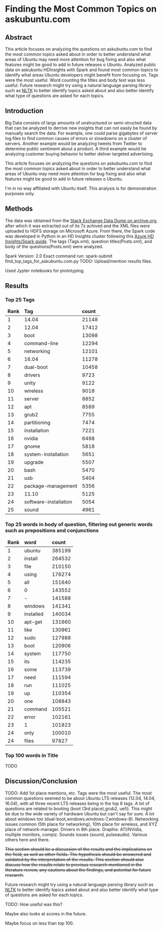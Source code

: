 # Finding the Most Common Topics on askubuntu.com
## Abstract
This article focuses on analyzing the questions on askubuntu.com to find the most common topics asked about in order to better understand what areas of Ubuntu may need more attention for bug fixing and also what features might be good to add in future releases o Ubuntu. Analyzed public data on askubuntu HDInsights with Spark and found most common topics to identify what areas Ubuntu developers might benefit from focusing on. Tags were the most useful. Word counting the titles and body text was less useful. Future research might try using a natural language parsing library such as [NLTK](http://www.nltk.org/) to better identify topics asked about and also better identify what type of questions are asked for each topics. 

## Introduction
Big Data consists of largs amounts of unstructured or semi-structed data that can be analyzed to derrive new insights that can not easily be found by manually search the data. For example, one could parse gigabytes of server log files to find common causes of errors or slowdowns on a cluster of servers. Another example would be analyzing tweets from Twitter to determine public sentiment about a product. A third example would be analyzing customer buying behavior to better deliver targeted advertising. 

This article focuses on analyzing the questions on askubuntu.com to find the most common topics asked about in order to better understand what areas of Ubuntu may need more attention for bug fixing and also what features might be good to add in future releases o Ubuntu.

I'm in no way affiliated with Ubuntu itself. This analysis is for demonstration purposes only. 

## Methods
The data was obtained from the [Stack Exchange Data Dump on archive.org](https://archive.org/details/stackexchange), after which it was extracted out of its 7z achived and the XML files were uploaded to HDFS storage on Microsoft Azure. From there, the Spark code was developed in Python in an HD Insights cluster following this [Azure HD Insights/Spark guide](https://docs.microsoft.com/en-us/azure/hdinsight/hdinsight-apache-spark-jupyter-spark-sql). The tags (Tags.xml), question titles(Posts.xml), and body of the questions(Posts.xml) were analyzed. 

Spark Version: 2.0
Exact command run: spark-submit find_top_tags_for_askubuntu.com.py
TODO: Upload/mention results files. 

Used Jypter notebooks for prototyping. 

## Results
### Top 25 Tags
<table>
<thead><tr><td><b>Rank</b></td><td><b>Tag</b></td><td><b>count</b></td></tr></thead>
<tbody>
    <tr><td>1</td><td>14.04</td><td>21148</td></tr>
    <tr><td>2</td><td>12.04</td><td>17412</td></tr>
    <tr><td>3</td><td>boot</td><td>13098</td></tr>
    <tr><td>4</td><td>command-line</td><td>12294</td></tr>
    <tr><td>5</td><td>networking</td><td>12101</td></tr>
    <tr><td>6</td><td>16.04</td><td>11278</td></tr>
    <tr><td>7</td><td>dual-boot</td><td>10458</td></tr>
    <tr><td>8</td><td>drivers</td><td>9723</td></tr>
    <tr><td>9</td><td>unity</td><td>9122</td></tr>
    <tr><td>10</td><td>wireless</td><td>9018</td></tr>
    <tr><td>11</td><td>server</td><td>8852</td></tr>
    <tr><td>12</td><td>apt</td><td>8589</td></tr>
    <tr><td>13</td><td>grub2</td><td>7755</td></tr>
    <tr><td>14</td><td>partitioning</td><td>7474</td></tr>
    <tr><td>15</td><td>installation</td><td>7221</td></tr>
    <tr><td>16</td><td>nvidia</td><td>6498</td></tr>
    <tr><td>17</td><td>gnome</td><td>5818</td></tr>
    <tr><td>18</td><td>system-installation</td><td>5651</td></tr>
    <tr><td>19</td><td>upgrade</td><td>5507</td></tr>
    <tr><td>20</td><td>bash</td><td>5470</td></tr>
    <tr><td>21</td><td>usb</td><td>5404</td></tr>
    <tr><td>22</td><td>package-management</td><td>5356</td></tr>
    <tr><td>23</td><td>11.10</td><td>5125</td></tr>
    <tr><td>24</td><td>software-installation</td><td>5054</td></tr>
    <tr><td>25</td><td>sound</td><td>4961</td></tr>
</tbody>
</table>


### Top 25 words in body of question, filtering out generic words such as prepositions and conjunctions
<table>
<thead><tr><td><b>Rank</b></td><td><b>word</b></td><td><b>count</b></td></tr></thead>
<tbody>
    <tr><td>1</td><td>ubuntu</td><td>385199</td></tr>
    <tr><td>2</td><td>install</td><td>264532</td></tr>
    <tr><td>3</td><td>file</td><td>210150</td></tr>
    <tr><td>4</td><td>using</td><td>176274</td></tr>
    <tr><td>5</td><td>all</td><td>151640</td></tr>
    <tr><td>6</td><td>0</td><td>143552</td></tr>
    <tr><td>7</td><td>-</td><td>141588</td></tr>
    <tr><td>8</td><td>windows</td><td>141341</td></tr>
    <tr><td>9</td><td>installed</td><td>140034</td></tr>
    <tr><td>10</td><td>apt-get</td><td>131660</td></tr>
    <tr><td>11</td><td>like</td><td>130961</td></tr>
    <tr><td>12</td><td>sudo</td><td>127988</td></tr>
    <tr><td>13</td><td>boot</td><td>120906</td></tr>
    <tr><td>14</td><td>system</td><td>117750</td></tr>
    <tr><td>15</td><td>its</td><td>114235</td></tr>
    <tr><td>16</td><td>some</td><td>113739</td></tr>
    <tr><td>17</td><td>need</td><td>111594</td></tr>
    <tr><td>18</td><td>run</td><td>111025</td></tr>
    <tr><td>19</td><td>up</td><td>110354</td></tr>
    <tr><td>20</td><td>one</td><td>108843</td></tr>
    <tr><td>21</td><td>command</td><td>105521</td></tr>
    <tr><td>22</td><td>error</td><td>102161</td></tr>
    <tr><td>23</td><td>1</td><td>101823</td></tr>
    <tr><td>24</td><td>only</td><td>100010</td></tr>
    <tr><td>24</td><td>files</td><td>97827</td></tr>
</tbody>
</table>

### Top 100 words in Title
TODO

## Discussion/Conclusion
TODO: Add 1st place mentions, etc. 
Tags were the most useful. The most common questions seemed to be about Ubuntu LTS releases (12.04, 14.04, 16.04), with all three recent LTS releases being in the top 6 tags. A lot of questions are related to booting (boot (3rd place),grub2, uefi). This might be due to the wide variety of hardware Ubuntu but can't say for sure. A lot about windows too (dual-boot,windows,windows-7,windows-8). Networking issues common (5th place for networking), 10th place for wireless, and XYZ place of network-manager. Drivers in 8th place. Graphis: ATI/NVidia, multiple monitors,  compiz. Sounds issues (sound, pulseaudio).  Various others here and there. 

~~This section should be a discussion of the results and the implications on the field, as well as other fields. The hypothesis should be answered and validated by the interpretation of the results.  This section should also discuss how the results relate to previous research mentioned in the literature review, any cautions about the findings, and potential for future research.~~

Future research might try using a natural language parsing library such as [NLTK](http://www.nltk.org/) to better identify topics asked about and also better identify what type of questions are asked for each topics. 

TODO: How useful was this? 

Maybe also looks at scores in the future. 

Maybe focus on less than top 100. 
